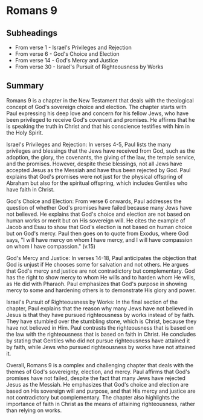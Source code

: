 # Romans 9

## Subheadings

* From verse 1 - Israel's Privileges and Rejection
* From verse 6 - God's Choice and Election
* From verse 14 - God's Mercy and Justice
* From verse 30 - Israel's Pursuit of Righteousness by Works

## Summary

Romans 9 is a chapter in the New Testament that deals with the theological concept of God's sovereign choice and election. The chapter starts with Paul expressing his deep love and concern for his fellow Jews, who have been privileged to receive God's covenant and promises. He affirms that he is speaking the truth in Christ and that his conscience testifies with him in the Holy Spirit.

Israel's Privileges and Rejection:
In verses 4-5, Paul lists the many privileges and blessings that the Jews have received from God, such as the adoption, the glory, the covenants, the giving of the law, the temple service, and the promises. However, despite these blessings, not all Jews have accepted Jesus as the Messiah and have thus been rejected by God. Paul explains that God's promises were not just for the physical offspring of Abraham but also for the spiritual offspring, which includes Gentiles who have faith in Christ.

God's Choice and Election:
From verse 6 onwards, Paul addresses the question of whether God's promises have failed because many Jews have not believed. He explains that God's choice and election are not based on human works or merit but on His sovereign will. He cites the example of Jacob and Esau to show that God's election is not based on human choice but on God's mercy. Paul then goes on to quote from Exodus, where God says, "I will have mercy on whom I have mercy, and I will have compassion on whom I have compassion." (v.15)

God's Mercy and Justice:
In verses 14-18, Paul anticipates the objection that God is unjust if He chooses some for salvation and not others. He argues that God's mercy and justice are not contradictory but complementary. God has the right to show mercy to whom He wills and to harden whom He wills, as He did with Pharaoh. Paul emphasizes that God's purpose in showing mercy to some and hardening others is to demonstrate His glory and power.

Israel's Pursuit of Righteousness by Works:
In the final section of the chapter, Paul explains that the reason why many Jews have not believed in Jesus is that they have pursued righteousness by works instead of by faith. They have stumbled over the stumbling stone, which is Christ, because they have not believed in Him. Paul contrasts the righteousness that is based on the law with the righteousness that is based on faith in Christ. He concludes by stating that Gentiles who did not pursue righteousness have attained it by faith, while Jews who pursued righteousness by works have not attained it.

Overall, Romans 9 is a complex and challenging chapter that deals with the themes of God's sovereignty, election, and mercy. Paul affirms that God's promises have not failed, despite the fact that many Jews have rejected Jesus as the Messiah. He emphasizes that God's choice and election are based on His sovereign will and purpose, and that His mercy and justice are not contradictory but complementary. The chapter also highlights the importance of faith in Christ as the means of attaining righteousness, rather than relying on works.